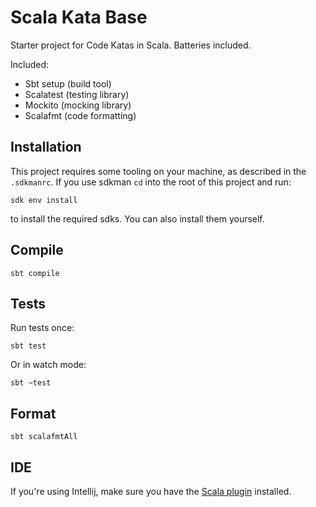 # Scala Kata Base

Starter project for Code Katas in Scala. Batteries included.

Included:

* Sbt setup (build tool)
* Scalatest (testing library)
* Mockito (mocking library)
* Scalafmt (code formatting)

## Installation

This project requires some tooling on your machine, as described in the `.sdkmanrc`. If you use sdkman `cd` into the
root of this project and run:

```shell
sdk env install
```

to install the required sdks. You can also install them yourself.

## Compile

```shell
sbt compile
```

## Tests

Run tests once:

```shell
sbt test
```

Or in watch mode:

```shell
sbt ~test
```

## Format

```shell
sbt scalafmtAll
```

## IDE

If you're using Intellij, make sure you have the [Scala plugin](https://plugins.jetbrains.com/plugin/1347-scala)
installed.
